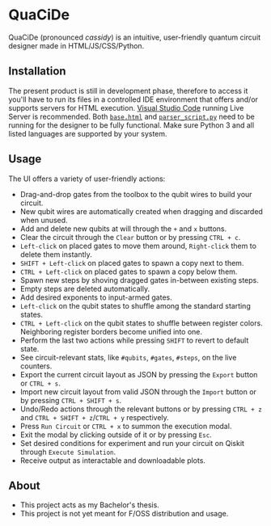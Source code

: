 # QuaCiDe
QuaCiDe (pronounced *cassidy*) is an intuitive, user-friendly quantum circuit designer made in HTML/JS/CSS/Python.

## Installation
The present product is still in development phase, therefore to access it you'll have to run its
files in a controlled IDE environment that offers and/or supports servers for HTML execution.
[Visual Studio Code](https://code.visualstudio.com/) running Live Server is recommended. Both
[`base.html`](https://github.com/asimakiskydros/QuaCiDe/blob/main/base.html) and [`parser_script.py`](https://github.com/asimakiskydros/QuaCiDe/blob/main/parser_script.py)
need to be running for the designer to be fully functional. Make sure Python 3 and all listed languages are supported by your system.

## Usage
The UI offers a variety of user-friendly actions:
* Drag-and-drop gates from the toolbox to the qubit wires to build your circuit.
* New qubit wires are automatically created when dragging and discarded when unused.
* Add and delete new qubits at will through the `+` and `x` buttons.
* Clear the circuit through the `Clear` button or by pressing `CTRL + c`.
* `Left-click` on placed gates to move them around, `Right-click` them to delete them instantly.
* `SHIFT + Left-click` on placed gates to spawn a copy next to them.
* `CTRL + Left-click` on placed gates to spawn a copy below them.
* Spawn new steps by shoving dragged gates in-between existing steps.
* Empty steps are deleted automatically.
* Add desired exponents to input-armed gates.
* `Left-click` on the qubit states to shuffle among the standard starting states.
* `CTRL + Left-click` on the qubit states to shuffle between register colors. Neighboring register borders
  become unified into one.
* Perform the last two actions while pressing `SHIFT` to revert to default state.
* See circuit-relevant stats, like `#qubits`, `#gates`, `#steps`, on the live counters.
* Export the current circuit layout as JSON by pressing the `Export` button or `CTRL + s`.
* Import new circuit layout from valid JSON through the `Import` button or by pressing `CTRL + SHIFT + s`.
* Undo/Redo actions through the relevant buttons or by pressing `CTRL + z` and `CTRL + SHIFT + z`/`CTRL + y` respectively.
* Press `Run Circuit` or `CTRL + x` to summon the execution modal.
* Exit the modal by clicking outside of it or by pressing `Esc`.
* Set desired conditions for experiment and run your circuit on Qiskit through `Execute Simulation`.
* Receive output as interactable and downloadable plots.

## About
* This project acts as my Bachelor's thesis. 
* This project is not yet meant for F/OSS distribution and usage.
